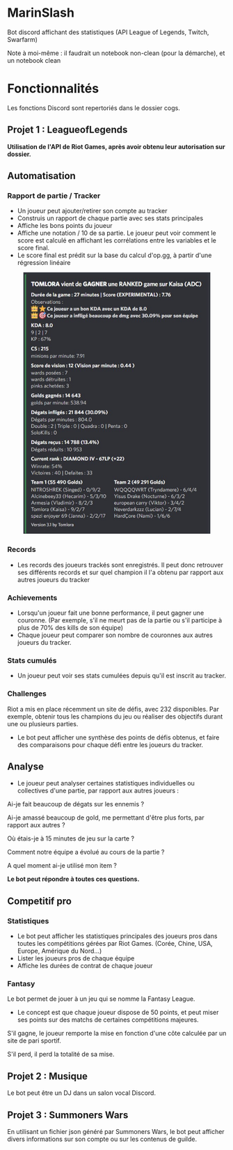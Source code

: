 # MarinSlash
Bot discord affichant des statistiques (API League of Legends, Twitch, Swarfarm)

Note à moi-même : il faudrait un notebook non-clean (pour la démarche), et un notebook clean

# Fonctionnalités

Les fonctions Discord sont repertoriés dans le dossier cogs.


## Projet 1 : LeagueofLegends

__Utilisation de l'API de Riot Games, après avoir obtenu leur autorisation sur dossier.__

## Automatisation

### Rapport de partie / Tracker

- Un joueur peut ajouter/retirer son compte au tracker
- Construis un rapport de chaque partie avec ses stats principales
- Affiche les bons points du joueur
- Affiche une notation / 10 de sa partie. Le joueur peut voir comment le score est calculé en affichant les corrélations entre les variables et le score final.
- Le score final est prédit sur la base du calcul d'op.gg, à partir d'une régression linéaire

 <p align="center">
  <img width="430" height="600" src="https://github.com/Tomlora/MarinSlash/blob/main/synthese_game.jpg?raw=true">
</p>

### Records

- Les records des joueurs trackés sont enregistrés. Il peut donc retrouver ses différents records et sur quel champion il l'a obtenu par rapport aux autres joueurs du tracker

### Achievements

- Lorsqu'un joueur fait une bonne performance, il peut gagner une couronne. (Par exemple, s'il ne meurt pas de la partie ou s'il participe à plus de 70% des kills de son équipe)
- Chaque joueur peut comparer son nombre de couronnes aux autres joueurs du tracker.

### Stats cumulés

- Un joueur peut voir ses stats cumulées depuis qu'il est inscrit au tracker.


### Challenges

Riot a mis en place récemment un site de défis, avec 232 disponibles. Par exemple, obtenir tous les champions du jeu ou réaliser des objectifs durant une ou plusieurs parties.

- Le bot peut afficher une synthèse des points de défis obtenus, et faire des comparaisons pour chaque défi entre les joueurs du tracker.


## Analyse

- Le joueur peut analyser certaines statistiques individuelles ou collectives d'une partie, par rapport aux autres joueurs :

Ai-je fait beaucoup de dégats sur les ennemis ?

Ai-je amassé beaucoup de gold, me permettant d'être plus forts, par rapport aux autres ?

Où étais-je à 15 minutes de jeu sur la carte ?

Comment notre équipe a évolué au cours de la partie ?

A quel moment ai-je utilisé mon item ?

__Le bot peut répondre à toutes ces questions.__


## Competitif pro

### Statistiques

- Le bot peut afficher les statistiques principales des joueurs pros dans toutes les compétitions gérées par Riot Games. (Corée, Chine, USA, Europe, Amérique du Nord...)
- Lister les joueurs pros de chaque équipe
- Affiche les durées de contrat de chaque joueur

### Fantasy

Le bot permet de jouer à un jeu qui se nomme la Fantasy League.
- Le concept est que chaque joueur dispose de 50 points, et peut miser ses points sur des matchs de certaines compétitions majeures.

S'il gagne, le joueur remporte la mise en fonction d'une côte calculée par un site de pari sportif.

S'il perd, il perd la totalité de sa mise. 


## Projet 2 : Musique

Le bot peut être un DJ dans un salon vocal Discord.


## Projet 3 : Summoners Wars

En utilisant un fichier json généré par Summoners Wars, le bot peut afficher divers informations sur son compte ou sur les contenus de guilde.





